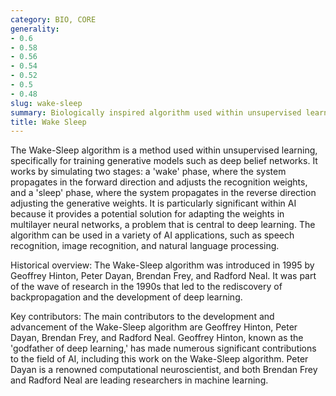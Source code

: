 ```yaml
---
category: BIO, CORE
generality:
- 0.6
- 0.58
- 0.56
- 0.54
- 0.52
- 0.5
- 0.48
slug: wake-sleep
summary: Biologically inspired algorithm used within unsupervised learning to train deep belief networks.
title: Wake Sleep
---
```


The Wake-Sleep algorithm is a method used within unsupervised learning, specifically for training generative models such as deep belief networks. It works by simulating two stages: a 'wake' phase, where the system propagates in the forward direction and adjusts the recognition weights, and a 'sleep' phase, where the system propagates in the reverse direction adjusting the generative weights. It is particularly significant within AI because it provides a potential solution for adapting the weights in multilayer neural networks, a problem that is central to deep learning. The algorithm can be used in a variety of AI applications, such as speech recognition, image recognition, and natural language processing.

Historical overview: The Wake-Sleep algorithm was introduced in 1995 by Geoffrey Hinton, Peter Dayan, Brendan Frey, and Radford Neal. It was part of the wave of research in the 1990s that led to the rediscovery of backpropagation and the development of deep learning.

Key contributors: The main contributors to the development and advancement of the Wake-Sleep algorithm are Geoffrey Hinton, Peter Dayan, Brendan Frey, and Radford Neal. Geoffrey Hinton, known as the 'godfather of deep learning,' has made numerous significant contributions to the field of AI, including this work on the Wake-Sleep algorithm. Peter Dayan is a renowned computational neuroscientist, and both Brendan Frey and Radford Neal are leading researchers in machine learning.